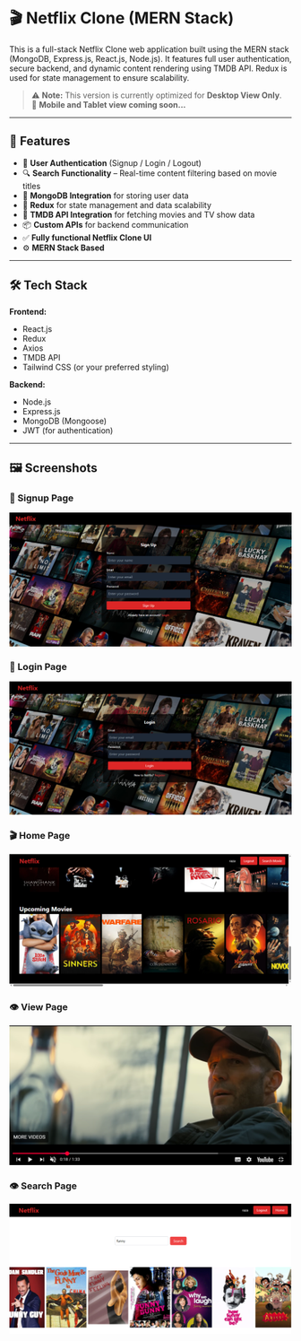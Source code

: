 # 🎬 Netflix Clone (MERN Stack)

This is a full-stack Netflix Clone web application built using the MERN stack (MongoDB, Express.js, React.js, Node.js). It features full user authentication, secure backend, and dynamic content rendering using TMDB API. Redux is used for state management to ensure scalability.

> ⚠️ **Note:** This version is currently optimized for **Desktop View Only**.  
📱 **Mobile and Tablet view coming soon...**

---

## 🚀 Features

- 🔐 **User Authentication** (Signup / Login / Logout)
- 🔍 **Search Functionality** – Real-time content filtering based on movie titles
- 💾 **MongoDB Integration** for storing user data
- 🔁 **Redux** for state management and data scalability
- 🎥 **TMDB API Integration** for fetching movies and TV show data
- 📦 **Custom APIs** for backend communication
- ✅ **Fully functional Netflix Clone UI**
- ⚙️ **MERN Stack Based**

---

## 🛠️ Tech Stack

**Frontend:**
- React.js
- Redux
- Axios
- TMDB API
- Tailwind CSS (or your preferred styling)

**Backend:**
- Node.js
- Express.js
- MongoDB (Mongoose)
- JWT (for authentication)

---
## 🖼️ Screenshots

### 🔐 Signup Page  
![Signup](https://raw.githubusercontent.com/raigulukharal/netflix/main/screenshots/signup.png)

### 🔑 Login Page  
![Login](https://raw.githubusercontent.com/raigulukharal/netflix/main/screenshots/login.png)

### 🎬 Home Page  
![Home](https://raw.githubusercontent.com/raigulukharal/netflix/main/screenshots/home.png)

### 👁️ View Page  
![View](https://raw.githubusercontent.com/raigulukharal/netflix/main/screenshots/view.png)

### 👁️ Search Page  
![View](https://raw.githubusercontent.com/raigulukharal/netflix/main/screenshots/search.png)


